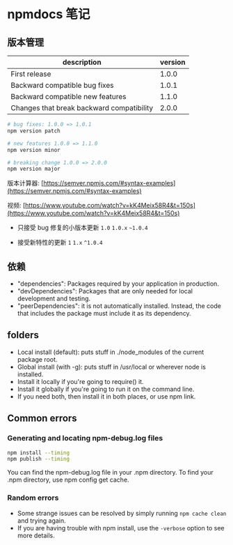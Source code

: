 # npmdocs 笔记

## 版本管理

| description                               | version |
| ----------------------------------------- | ------- |
| First release                             | 1.0.0   |
| Backward compatible bug fixes             | 1.0.1   |
| Backward compatible new features          | 1.1.0   |
| Changes that break backward compatibility | 2.0.0   |

```bash
# bug fixes: 1.0.0 => 1.0.1
npm version patch

# new features 1.0.0 => 1.1.0
npm version minor

# breaking change 1.0.0 => 2.0.0
npm version major
```

版本计算器: [https://semver.npmjs.com/#syntax-examples](https://semver.npmjs.com/#syntax-examples)

视频: [https://www.youtube.com/watch?v=kK4Meix58R4&t=150s](https://www.youtube.com/watch?v=kK4Meix58R4&t=150s)

- 只接受 bug 修复的小版本更新
  `1.0`
  `1.0.x`
  `~1.0.4`

- 接受新特性的更新
  `1`
  `1.x`
  `^1.0.4`

## 依赖

- "dependencies": Packages required by your application in production.
- "devDependencies": Packages that are only needed for local development and testing.
- "peerDependencies": it is not automatically installed. Instead, the code that includes the package must include it as its dependency.

## folders

- Local install (default): puts stuff in ./node_modules of the current package root.
- Global install (with -g): puts stuff in /usr/local or wherever node is installed.
- Install it locally if you're going to require() it.
- Install it globally if you're going to run it on the command line.
- If you need both, then install it in both places, or use npm link.

## Common errors

### Generating and locating npm-debug.log files

```bash
npm install --timing
npm publish --timing
```

You can find the npm-debug.log file in your .npm directory. To find your .npm directory, use npm config get cache.

### Random errors

- Some strange issues can be resolved by simply running `npm cache clean` and trying again.
- If you are having trouble with npm install, use the `-verbose` option to see more details.
